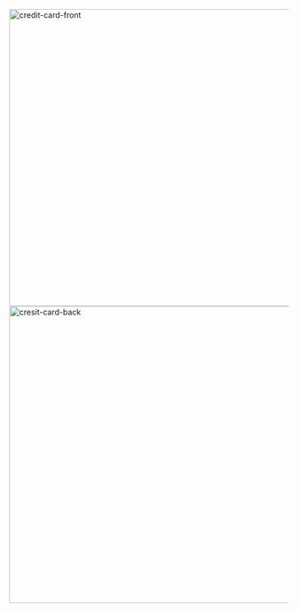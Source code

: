 <img width="535" alt="credit-card-front" src="https://github.com/Erikote04/Credit-Card/assets/126704751/eb6ce6b4-dc3a-4ce8-b7a3-b5b5fbe8449e">
<img width="535" alt="cresit-card-back" src="https://github.com/Erikote04/Credit-Card/assets/126704751/3f2d5c86-4b50-4e42-99cd-ffcb39691f24">

